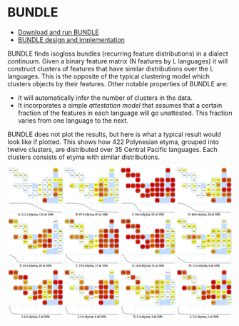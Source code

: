 # BUNDLE

* [Download and run BUNDLE](https://github.com/whdc/bundle/wiki/Tutorial)
* [BUNDLE design and implementation](https://github.com/whdc/bundle/wiki/Overview)

BUNDLE finds isogloss bundles (recurring feature distributions) in a dialect continuum.  Given a binary feature matrix (N features by L languages) it will construct clusters of features that have similar distributions over the L languages.  This is the opposite of the typical clustering model which clusters objects by their features.  Other notable properties of BUNDLE are:

* It will automatically infer the number of clusters in the data.
* It incorporates a simple _attestation model_ that assumes that a certain fraction of the features in each language will go unattested.  This fraction varies from one language to the next.

BUNDLE does not plot the results, but here is what a typical result would look like if plotted.  This shows how 422 Polynesian etyma, grouped into twelve clusters, are distributed over 35 Central Pacific languages.   Each clusters consists of etyma with similar distributions.

![The distribution of Polynesian words](doc/poly.plot.png)
